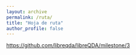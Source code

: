 ```yaml
---
layout: archive
permalink: /ruta/
title: "Hoja de ruta"
author_profile: false
---
```


https://github.com/libreqda/libreQDA/milestone/3
